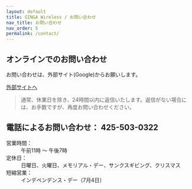 ```yaml
---
layout: default
title: GINGA Wireless / お問い合わせ
nav_title: お問い合わせ
nav_order: 5
permalink: /contact/
---
```

<main>
  <div class="container">
    <div>
      <h2>オンラインでのお問い合わせ</h2>
      <p>お問い合わせは、外部サイト(Google)からお願いします。</p>
      <a href="https://docs.google.com/forms/d/1dC6fsDXxYNeQRDl4Sx6ly3f_HwbPVN9egNLDHMPQNXc/viewform" class="btn btn-warning btn-lg">外部サイトへ</a>
      <blockquote>
        <p>通常、休業日を除き、24時間以内に返信いたします。返信がない場合には、お手数ですが、再度お問い合わせください。</p>
      </blockquote>
    </div>
    <div>
      <h2>電話によるお問い合わせ： 425-503-0322</h2>
      <dl class="dl-horizontal">
        <dt>営業時間：</dt><dd>午前11時 ～ 午後7時</dd>
        <dt>定休日：</dt><dd>日曜日、火曜日、メモリアル・デー、サンクスギビング、クリスマス</dd>
        <dt>短縮営業：</dt><dd>インデペンデンス・デー（7月4日）</dd>
      </dl>
    </div>
  </div>
</main>
